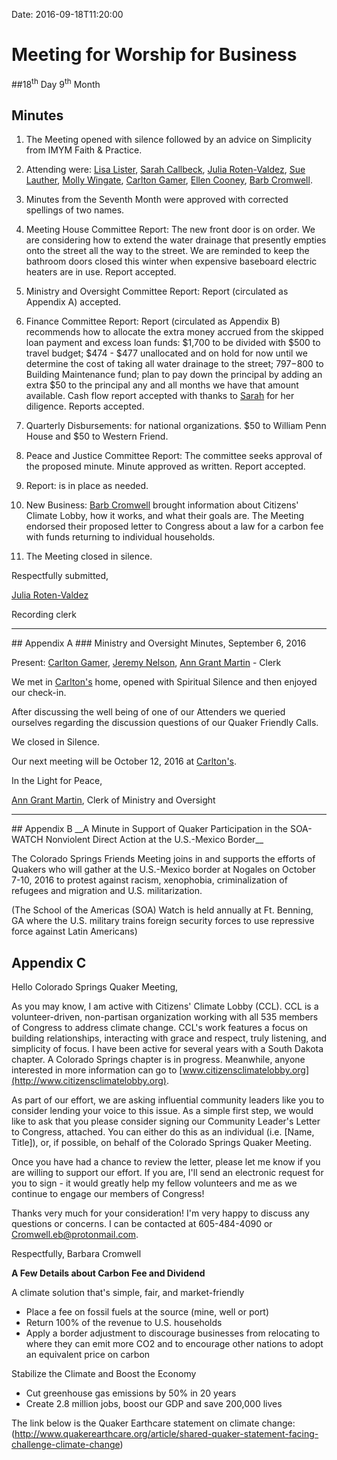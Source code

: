Date: 2016-09-18T11:20:00

[AnnDaugherty]: /Friends/AnnDaugherty
[AnnGrantMartin]: /Friends/AnnGrantMartin
[BarbCromwell]: /Friends/BarbCromwell
[BillDurland]: /Friends/BillDurland
[CarltonGamer]: /Friends/CarltonGamer
[ConstanceGale]: /Friends/ConstanceGale
[EllenCooney]: /Friends/EllenCooney
[GenieDurland]: /Friends/GenieDurland
[HollyGrasso]: /Friends/HollyGrasso
[JeremyNelson]: /Friends/JeremyNelson
[JohnGallagher]: /Friends/JohnGallagher
[JohnRobey]: /Friends/JohnRobey
[LindaSegar]: /Friends/LindaSegar
[LisaLister]: /Friends/LisaLister
[PeterLeVar]: /Friends/PeterLeVar
[JulieRotenValdez]: /Friends/JulieRotenValdez
[MollyWingate]: /Friends/MollyWingate
[NancyAndrews]: /Friends/NancyAndrews
[PhilFriesen]: /Friends/PhilFriesen
[SarahCallback]: /Friends/SarahCallback
[SueLauther]: /Friends/SueLauther

# Meeting for Worship for Business

##18<sup>th</sup> Day 9<sup>th</sup> Month

## Minutes

1.  The Meeting opened with silence followed by an advice on Simplicity
    from IMYM Faith & Practice.

2.  Attending were: [Lisa Lister][LisaLister], [Sarah Callbeck][SarahCallback], 
    [Julia Roten-Valdez][JulieRotenValdez], [Sue Lauther][SueLauther],
    [Molly Wingate][MollyWingate], [Carlton Gamer][CarltonGamer], [Ellen Cooney][EllenCooney], 
    [Barb Cromwell][BarbCromwell].

3.  Minutes from the Seventh Month were approved with corrected
    spellings of two names.

4.  Meeting House Committee Report: The new front door is on order. We
    are considering how to extend the water drainage that presently
    empties onto the street all the way to the street. We are reminded
    to keep the bathroom doors closed this winter when expensive
    baseboard electric heaters are in use. Report accepted.

5.  Ministry and Oversight Committee Report: Report (circulated as
    Appendix A) accepted.

6.  Finance Committee Report: Report (circulated as Appendix B)
    recommends how to allocate the extra money accrued from the skipped
    loan payment and excess loan funds: $1,700 to be divided with $500
    to travel budget; $474 - $477 unallocated and on hold for now
    until we determine the cost of taking all water drainage to the
    street; $797-$800 to Building Maintenance fund; plan to pay down
    the principal by adding an extra $50 to the principal any and all
    months we have that amount available. Cash flow report accepted with
    thanks to [Sarah][SarahCallback] for her diligence. Reports accepted.

7.  Quarterly Disbursements: for national organizations. $50 to William
    Penn House and $50 to Western Friend.

8.  Peace and Justice Committee Report: The committee seeks approval of
    the proposed minute. Minute approved as written. Report accepted.

9.  Report: is in place as needed.

10. New Business: [Barb Cromwell][BarbCromwell] brought information about Citizens'
    Climate Lobby, how it works, and what their goals are. The Meeting
    endorsed their proposed letter to Congress about a law for a carbon
    fee with funds returning to individual households.

11. The Meeting closed in silence.

Respectfully submitted,

[Julia Roten-Valdez][JulieRotenValdez]

Recording clerk

<hr>
## Appendix A
### Ministry and Oversight Minutes, September 6, 2016

Present: [Carlton Gamer][CarltonGamer], [Jeremy Nelson][JeremyNelson], [Ann Grant Martin][AnnGrantMartin] - Clerk

We met in [Carlton's][CarltonGamer] home, opened with Spiritual Silence and then enjoyed our check-in.

After discussing the well being of one of our Attenders we queried ourselves regarding the discussion 
questions of our Quaker Friendly Calls.

We closed in Silence.

Our next meeting will be October 12, 2016 at [Carlton's][CarltonGamer].

In the Light for Peace,               

[Ann Grant Martin][AnnGrantMartin], Clerk of Ministry and Oversight

<hr>
## Appendix B
__A Minute in Support of Quaker Participation in the SOA-WATCH Nonviolent Direct Action at the U.S.-Mexico Border__

The Colorado Springs Friends Meeting joins in and supports the efforts of Quakers who will gather at the 
U.S.-Mexico border at Nogales on October 7-10, 2016 to protest against racism, xenophobia, criminalization of 
refugees and migration and U.S. militarization.

(The School of the Americas (SOA) Watch is held annually at Ft. Benning, GA where the U.S. military trains 
foreign security forces to use repressive force against Latin Americans)

## Appendix C
Hello Colorado Springs Quaker Meeting, 

As you may know, I am active with Citizens' Climate Lobby (CCL). CCL is a volunteer-driven, 
non-partisan organization working with all 535 members of Congress to address climate change. CCL's 
work features a focus on building relationships, interacting with grace and respect, truly listening, 
and simplicity of focus. I have been active for several years with a South Dakota chapter. A Colorado 
Springs chapter is in progress. Meanwhile, anyone interested in more information can go to [www.citizensclimatelobby.org](http://www.citizensclimatelobby.org). 

As part of our effort, we are asking influential community leaders like you to consider lending your voice to this issue. As a simple 
first step, we would like to ask that you please consider signing our Community Leader's Letter to Congress, attached. You can 
either do this as an individual (i.e. [Name, Title]), or, if possible, on behalf of the Colorado Springs Quaker Meeting. 

Once you have had a chance to review the letter, please let me know if you are willing to support our effort. If you are, 
I'll send an electronic request for you to sign - it would greatly help my fellow volunteers and me as we continue to 
engage our members of Congress! 

Thanks very much for your consideration! I'm very happy to discuss any questions or concerns. I can be contacted at 
605-484-4090 or Cromwell.eb@protonmail.com. 

Respectfully, 
Barbara Cromwell 

__A Few Details about Carbon Fee and Dividend__
 
A climate solution that's simple, fair, and market-friendly 

*   Place a fee on fossil fuels at the source (mine, well or port) 
*   Return 100% of the revenue to U.S. households 
*   Apply a border adjustment to discourage businesses from relocating to where they can emit more CO2 
    and to encourage other nations to adopt an equivalent price on carbon 

Stabilize the Climate and Boost the Economy 

*   Cut greenhouse gas emissions by 50% in 20 years 
*   Create 2.8 million jobs, boost our GDP and save 200,000 lives 


The link below is the Quaker Earthcare statement on climate change: 
(http://www.quakerearthcare.org/article/shared-quaker-statement-facing-challenge-climate-change)


